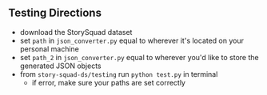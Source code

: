 ## Testing Directions

- download the StorySquad dataset
- set `path` in `json_converter.py` equal to wherever it's located on your personal machine
- set `path_2` in `json_converter.py` equal to wherever you'd like to store the generated JSON objects
- from `story-squad-ds/testing` run `python test.py` in terminal
  - if error, make sure your paths are set correctly